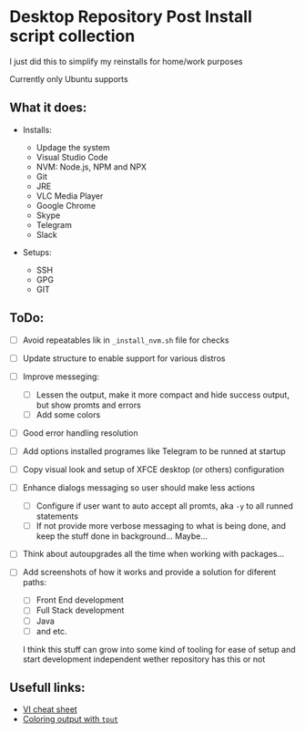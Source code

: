 # Desktop Repository Post Install script collection

I just did this to simplify my reinstalls for home/work purposes

Currently only Ubuntu supports

## What it does:

* Installs:
  * Updage the system
  * Visual Studio Code
  * NVM: Node.js, NPM and NPX
  * Git
  * JRE
  * VLC Media Player
  * Google Chrome
  * Skype
  * Telegram
  * Slack

* Setups:
  * SSH
  * GPG
  * GIT

## ToDo:

* [ ] Avoid repeatables lik in `_install_nvm.sh` file for checks
* [ ] Update structure to enable support for various distros
* [ ] Improve messeging:
  * [ ] Lessen the output, make it more compact and hide success output, but show promts and errors
  * [ ] Add some colors
* [ ] Good error handling resolution
* [ ] Add options installed programes like Telegram to be runned at startup
* [ ] Copy visual look and setup of XFCE desktop (or others) configuration
* [ ] Enhance dialogs messaging so user should make less actions
  * [ ] Configure if user want to auto accept all promts, aka `-y` to all runned statements
  * [ ] If not provide more verbose messaging to what is being done, and keep the stuff done in background... Maybe...
* [ ] Think about autoupgrades all the time when working with packages...
* [ ] Add screenshots of how it works and provide a solution for diferent paths:
  
  * [ ] Front End development
  * [ ] Full Stack development
  * [ ] Java
  * [ ] and etc.

  I think this stuff can grow into some kind of tooling for ease of setup and start development independent wether repository has this or not

## Usefull links:

* [VI cheat sheet](http://www.atmos.albany.edu/daes/atmclasses/atm350/vi_cheat_sheet.pdf)
* [Coloring output with `tput`](https://stackoverflow.com/a/20983251)
